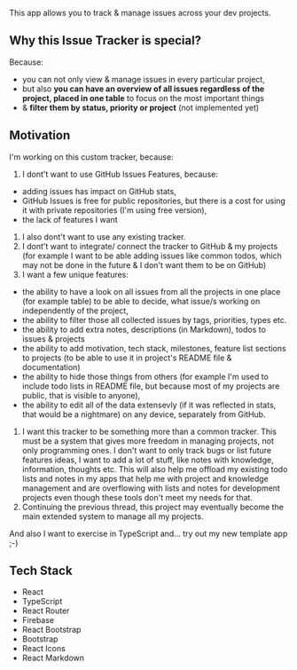 This app allows you to track & manage issues across your dev projects.

## Why this Issue Tracker is special?

Because:

- you can not only view & manage issues in every particular project,
- but also **you can have an overview of all issues regardless of the project, placed in one table** to focus on the most important things
- & **filter them by status, priority or project** (not implemented yet)

## Motivation

I'm working on this custom tracker, because:

1. I dont't want to use GitHub Issues Features, because:
  - adding issues has impact on GitHub stats,
  - GitHub Issues is free for public repositories, but there is a cost for using it with private repositories (I'm using free version),
  - the lack of features I want
1. I also dont't want to use any existing tracker.
1. I dont't want to integrate/ connect the tracker to GitHub & my projects (for example I want to be able adding issues like common todos, which may not be done in the future & I don't want them to be on GitHub)
1. I want a few unique features:
  - the ability to have a look on all issues from all the projects in one place (for example table) to be able to decide, what issue/s working on independently of the project,
  - the ability to filter those all collected issues by tags, priorities, types etc.
  - the ability to add extra notes, descriptions (in Markdown), todos to issues & projects
  - the ability to add motivation, tech stack, milestones, feature list sections to projects (to be able to use it in project's README file & documentation)
  - the ability to hide those things from others (for example I'm used to include todo lists in README file, but because most of my projects are public, that is visible to anyone),
  - the ability to edit all of the data extensevly (if it was reflected in stats, that would be a nightmare) on any device, separately from GitHub.
1. I want this tracker to be something more than a common tracker. This must be a system that gives more freedom in managing projects, not only programming ones. I don't want to only track bugs or list future features ideas, I want to add a lot of stuff, like notes with knowledge, information, thoughts etc. This will also help me offload my existing todo lists and notes in my apps that help me with project and knowledge management and are overflowing with lists and notes for development projects even though these tools don't meet my needs for that.
1. Continuing the previous thread, this project may eventually become the main extended system to manage all my projects.

And also I want to exercise in TypeScript and... try out my new template app ;-)

## Tech Stack

- React
- TypeScript
- React Router
- Firebase
- React Bootstrap
- Bootstrap
- React Icons
- React Markdown